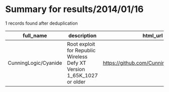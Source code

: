 
# Summary for results/2014/01/16
    
1 records found after deduplication

| full_name | description | html_url | matched_list | matched_count | pushed_at | size | stargazers_count | language | forks_count | vul_ids |
|----------------------|------------------------------------------------------------------------|-----------------------------------------|----------------|-----------------|---------------------------|--------|--------------------|------------|---------------|-----------|
| CunningLogic/Cyanide | Root exploit for Republic Wireless Defy XT Version 1_65K_1027 or older | https://github.com/CunningLogic/Cyanide | ['exploit'] | 1 | 2014-01-16 23:16:06+00:00 | 1035 | 12 | Java | 3 | [] |
